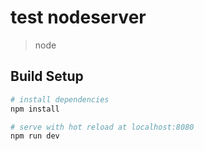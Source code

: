 # test nodeserver

> node 

## Build Setup

``` bash
# install dependencies
npm install

# serve with hot reload at localhost:8080
npm run dev

